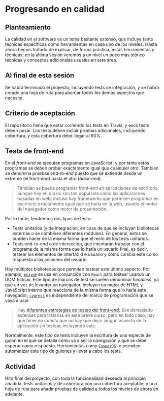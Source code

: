 # Progresando en calidad

## Planteamiento

La calidad en el software es un tema bastante extenso, que incluye
tanto técnicas específicas como herramientas en cada uno de los
niveles. Hasta ahora hemos tratado de explicar, de forma práctica,
estas herramientas y técnicas; en la última sesión veremos a un nivel
un poco más teórico técnicas y conceptos adicionales usuales en este
área.

## Al final de esta sesión

Se habrá terminado el proyecto, incluyendo tests de integración, y se
habrá creado una hoja de ruta para abarcar todos los demás aspectos
que necesite. 

## Criterio de aceptación

El repositorio tiene que estar corriendo los tests en Travis, y esos
tests deben pasar. Los tests deben incluir pruebas adicionales,
incluyendo cobertura, y esta cobertura debe llegar al 90%.

## Tests de front-end

En el *front-end* se ejecutan programas en JavaScript, y por tanto
estos programas se deben probar exactamente igual que cualquier
otro. También se denomina pruebas *end-to-end* puesto que se extiende
desde un extremo (el front-end) hasta el otro (*back-end*).

> También se puede programar front-end en aplicaciones de escritorio, aunque hoy en día no son tan populares como las aplicaciones basadas en web; incluso hay frameworks que permiten programar en escritorio exactamente igual que se haría en la web, usando el motor del navegador como motor de presentación.

Por lo tanto, tendremos dos tipos de tests: 

* Tests unitarios (y de integración, en caso de que se incluyan bibliotecas externas o se combinen diferentes módulos). En general, estos se pueden hacer de la misma forma que el resto de los tests unitarios.
* Tests end-to-end o de interacción, que intentarán trabajar con el programa de la misma forma que lo haría un usuario final, es decir, testear los elementos de interfaz d e usuario y cómo cambia este como respuesta a las acciones del usuario.

Hay múltiples bibliotecas que permiten testear este último aspecto. Por ejemplo, [`enzyme`](https://airbnb.io/enzyme/) se usa en conjunción con `React` para testear usando un DOM ficticio. Este tipo de marcos de test se suelen denominar *headless*, ya que en vez de levantar un navegador, incluyen un motor de HTML y JavaScript interno que reacciona de la misma forma que lo haría este navegador; [`cypress`](https://www.cypress.io/) es independiente del marco de programación que se vaya a usar. 

> Hay [diferentes estrategias de testeo del front-end](https://medium.com/@toastui/pragmatic-front-end-testing-strategies-1-4a969ab09453). Son demasiado extensas para tratarlas en este breve curso, pero en todo caso, hay que tener en cuenta que no hay que dejar ningún aspecto de la aplicación sin testear, incluyendo este.

Normalmente, este tipo de tests incluyen la escritura de una especie
de guión en el que se detalla cómo va a ser la navegación y qué se
debe esperar como respuesta. Herramientas como
[`CasperJS`](http://casperjs.org/) te permiten automatizar este tipo
de guiones y llevar a cabo los tests.



## Actividad


Hito final del proyecto, con toda la funcionalidad deseada al
principio añadida, tests unitarios y de cobertura con una cobertura
aceptable, y una hoja de ruta para añadir pruebas de calidad a todos
los niveles de ahora en adelante. 
